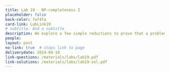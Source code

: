 ```yaml
---
title: Lab 19 - NP-completeness I
placeholder: false
back-color: faf4fa
card-link: LabLink19
# subtitle: And a subtitle
description: We explore a few simple reductions to prove that a problem is NP-hard. Special emphasis on the SAT problem. 
people:
layout: post
no-link: true  # stops link to page 
deliverydate: 2024-04-10
link-questions: /materials/labs/lab19.pdf
link-solutions: /materials/labs/lab19-sol.pdf
---
```










